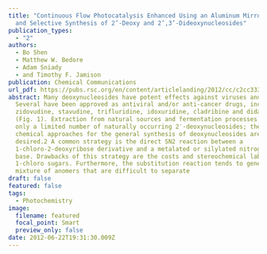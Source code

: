 ```yaml
---
title: "Continuous Flow Photocatalysis Enhanced Using an Aluminum Mirror: Rapid
  and Selective Synthesis of 2’-Deoxy and 2’,3’-Dideoxynucleosides"
publication_types:
  - "2"
authors:
  - Bo Shen
  - Matthew W. Bedore
  - Adam Sniady
  - and Timothy F. Jamison
publication: Chemical Communications
url_pdf: https://pubs.rsc.org/en/content/articlelanding/2012/cc/c2cc33356b
abstract: Many deoxynucleosides have potent effects against viruses and tumors.1
  Several have been approved as antiviral and/or anti-cancer drugs, including
  zidovudine, stavudine, trifluridine, idoxuridine, cladribine and didanosine
  (Fig. 1). Extraction from natural sources and fermentation processes provide
  only a limited number of naturally occurring 2′-deoxynucleosides; therefore,
  chemical approaches for the general synthesis of deoxynucleosides are highly
  desired.2 A common strategy is the direct SN2 reaction between a
  1-chloro-2-deoxyribose derivative and a metalated or silylated nitrogenous
  base. Drawbacks of this strategy are the costs and stereochemical lability of
  1-chloro sugars. Furthermore, the substitution reaction tends to generate a
  mixture of anomers that are difficult to separate
draft: false
featured: false
tags:
  - Photochemistry
image:
  filename: featured
  focal_point: Smart
  preview_only: false
date: 2012-06-22T19:31:30.009Z
---
```

